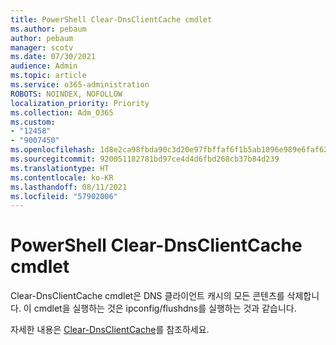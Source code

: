```yaml
---
title: PowerShell Clear-DnsClientCache cmdlet
ms.author: pebaum
author: pebaum
manager: scotv
ms.date: 07/30/2021
audience: Admin
ms.topic: article
ms.service: o365-administration
ROBOTS: NOINDEX, NOFOLLOW
localization_priority: Priority
ms.collection: Adm_O365
ms.custom:
- "12458"
- "9007450"
ms.openlocfilehash: 1d8e2ca98fbda90c3d20e97fbffaf6f1b5ab1096e989e6faf62a1ecd95b1ce9b
ms.sourcegitcommit: 920051182781bd97ce4d4d6fbd268cb37b84d239
ms.translationtype: HT
ms.contentlocale: ko-KR
ms.lasthandoff: 08/11/2021
ms.locfileid: "57902006"
---
```

# <a name="powershell-clear-dnsclientcache-cmdlet"></a>PowerShell Clear-DnsClientCache cmdlet

Clear-DnsClientCache cmdlet은 DNS 클라이언트 캐시의 모든 콘텐츠를 삭제합니다. 이 cmdlet을 실행하는 것은 ipconfig/flushdns를 실행하는 것과 같습니다.

자세한 내용은 [Clear-DnsClientCache](https://docs.microsoft.com/powershell/module/dnsclient/clear-dnsclientcache?view=windowsserver2019-ps)를 참조하세요.